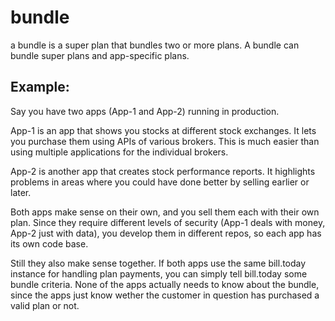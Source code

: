 # bundle

a bundle is a super plan that bundles two or more plans. A bundle can bundle super plans and app-specific plans.

## Example:
Say you have two apps (App-1 and App-2) running in production.

App-1 is an app that shows you stocks at different stock exchanges. It lets you purchase them using APIs of various brokers. This is much easier than using multiple applications for the individual brokers.

App-2 is another app that creates stock performance reports. It highlights problems in areas where you could have done better by selling earlier or later.

Both apps make sense on their own, and you sell them each with their own plan. Since they require different levels of security (App-1 deals with money, App-2 just with data), you develop them in different repos, so each app has its own code base.

Still they also make sense together. If both apps use the same bill.today instance for handling plan payments, you can simply tell bill.today some bundle criteria. None of the apps actually needs to know about the bundle, since the apps just know wether the customer in question has purchased a valid plan or not.


